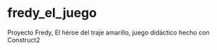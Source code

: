 # fredy_el_juego
Proyecto Fredy, El héroe del traje amarillo, juego didáctico hecho con Construct2 
